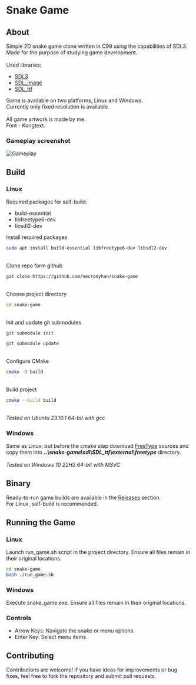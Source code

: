 # Snake Game
## About

Simple 2D snake game clone written in C99 using the capabilities of SDL3. Made for the purpose of studying game development.\
\
Used libraries:
- [SDL3](https://github.com/libsdl-org/SDL)
- [SDL_image](https://github.com/libsdl-org/SDL_image)
- [SDL_ttf](https://github.com/libsdl-org/SDL_ttf)


Game is available on two platforms, Linux and Windows.\
Currently only fixed resolution is available.\
\
All game artwork is made by me.\
Font - Kongtext.

### Gameplay screenshot

![Gameplay](https://github.com/necromyhan/snake-game/blob/master/gameplay_screenshot.png)

## Build
### Linux

Required packages for self-build:

- build-essential 
- libfreetype6-dev 
- libsdl2-dev


Install required packages
  ```bash
  sudo apt install build-essential libfreetype6-dev libsdl2-dev
  ```
  \
Clone repo form github
  ```bash
  git clone https://github.com/necromyhan/snake-game
  ```
\
Choose project directory
```bash
cd snake-game
```
\
Init and update git submodules
```bash
git submodule init
```
```bash
git submodule update
```
\
Configure CMake
```bash
cmake -B build
```
\
Build project
```bash
cmake --build build
```
\
_Tested on Ubuntu 23.10.1 64-bit with gcc_

### Windows

Same as Linux, but before the cmake step download [FreeType](https://sourceforge.net/projects/freetype/) sources and copy them into ___..\snake-game\sdl\SDL_ttf\external\freetype___ directory.
\
\
_Tested on Windows 10 22H2 64-bit with MSVC_

## Binary

Ready-to-run game builds are available in the [Releases](https://github.com/necromyhan/snake-game/releases/) section.\
For Linux, self-build is recommended.

## Running the Game
### Linux
Launch run_game.sh script in the project directory. Ensure all files remain in their original locations.
```bash
cd snake-game
bash ./run_game.sh
```
### Windows
Execute snake_game.exe. Ensure all files remain in their original locations.

### Controls
- Arrow Keys: Navigate the snake or menu options.
- Enter Key: Select menu items.


## Contributing

Contributions are welcome! If you have ideas for improvements or bug fixes, feel free to fork the repository and submit pull requests.
